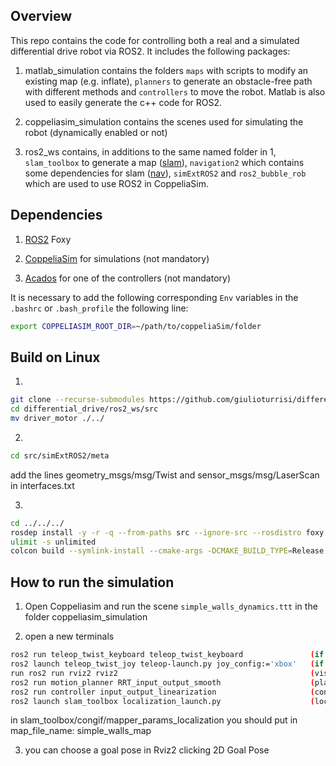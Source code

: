 ## Overview
This repo contains the code for controlling both a real and a simulated differential drive robot via ROS2. It includes the following packages:

1. matlab_simulation contains the folders ```maps``` with scripts to modify an existing map (e.g. inflate), ```planners``` to generate an obstacle-free path with different methods and ```controllers``` to move the robot. Matlab is also used to easily generate the c++ code for ROS2.
 
2. coppeliasim_simulation contains the scenes used for simulating the robot (dynamically enabled or not)

3. ros2_ws contains, in additions to the same named folder in 1, ```slam_toolbox``` to generate a map ([slam](https://github.com/SteveMacenski/slam_toolbox)), ```navigation2``` which contains some dependencies for slam ([nav](https://github.com/ros-planning/navigation2)), ```simExtROS2``` and ```ros2_bubble_rob``` which are used to use ROS2 in CoppeliaSim.

 
## Dependencies
1. [ROS2](https://docs.ros.org/en/foxy/Installation.html) Foxy

2. [CoppeliaSim](https://www.coppeliarobotics.com/downloads) for simulations (not mandatory)

2. [Acados](https://github.com/acados/acados) for one of the controllers (not mandatory)

It is necessary to add the following corresponding `Env` variables in the `.bashrc` or `.bash_profile` the following line:
```sh
export COPPELIASIM_ROOT_DIR=~/path/to/coppeliaSim/folder
```


## Build on Linux
1. 
```sh
git clone --recurse-submodules https://github.com/giulioturrisi/differential_drive.git
cd differential_drive/ros2_ws/src
mv driver_motor ./../
```

2. 
```sh
cd src/simExtROS2/meta
```
add the lines geometry_msgs/msg/Twist and sensor_msgs/msg/LaserScan in interfaces.txt 

3. 
```sh
cd ../../../
rosdep install -y -r -q --from-paths src --ignore-src --rosdistro foxy
ulimit -s unlimited
colcon build --symlink-install --cmake-args -DCMAKE_BUILD_TYPE=Release
```


## How to run the simulation
1. Open Coppeliasim and run the scene `simple_walls_dynamics.ttt` in the folder coppeliasim_simulation

2. open a new terminals 
```sh
ros2 run teleop_twist_keyboard teleop_twist_keyboard               (if you want to use the keyboard)
ros2 launch teleop_twist_joy teleop-launch.py joy_config:='xbox'   (if you want to use the joystick)
run ros2 run rviz2 rviz2                                           (visualization)
ros2 run motion_planner RRT_input_output_smooth                    (planning)
ros2 run controller input_output_linearization                     (control)
ros2 launch slam_toolbox localization_launch.py                    (localization)
```
in slam_toolbox/congif/mapper_params_localization you should put in map_file_name: simple_walls_map


3. you can choose a goal pose in Rviz2 clicking 2D Goal Pose


